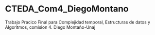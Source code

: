 # CTEDA_Com4_DiegoMontano
Trabajo Pracico Final para Complejidad temporal, Estructuras de datos y Algoritmos, comision 4. 
Diego Montaño-Unaj
